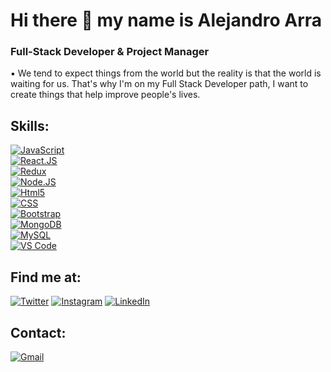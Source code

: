 # Hi there 👋 my name is Alejandro Arra 
### Full-Stack Developer & Project Manager

▪️ We tend to expect things from the world but the reality is that the world is waiting for us. That's why I'm on my Full Stack Developer path, I want to create things that help improve people's lives.

## Skills:

[![JavaScript](https://img.shields.io/badge/JavaScript-F7DF1E?style=for-the-badge&logo=javascript&logoColor=black)]()
<br>
[![React.JS](https://img.shields.io/badge/React-20232A?style=for-the-badge&logo=react&logoColor=61DAFB)]()
<br>
[![Redux](https://img.shields.io/badge/Redux-593D88?style=for-the-badge&logo=redux&logoColor=white)]()
<br>
[![Node.JS](https://img.shields.io/badge/Node.JS-339933?style=for-the-badge&logo=node.js&logoColor=white&labelColor=101010)]()
<br>
[![Html5](https://img.shields.io/badge/HTML5-E34F26?style=for-the-badge&logo=html5&logoColor=white)]()
<br>
[![CSS](https://img.shields.io/badge/CSS-239120?&style=for-the-badge&logo=css3&logoColor=white)]()
<br>
[![Bootstrap](https://img.shields.io/badge/Bootstrap-563D7C?style=for-the-badge&logo=bootstrap&logoColor=white)]()
<br>
[![MongoDB](https://img.shields.io/badge/MongoDB-47A248?style=for-the-badge&logo=mongodb&logoColor=white&labelColor=101010)]()
<br>
[![MySQL](https://img.shields.io/badge/MySQL-4479A1?style=for-the-badge&logo=mysql&logoColor=white&labelColor=101010)]()
<br>
[![VS Code](https://img.shields.io/badge/Visual_Studio_Code-0078D4?style=for-the-badge&logo=visual%20studio%20code&logoColor=white)]()


## Find me at:
[![Twitter](https://img.shields.io/badge/Twitter-@_alearra-1DA1F2?style=for-the-badge&logo=twitter&logoColor=white&labelColor=101010)](https://twitter.com/_alearra)
[![Instagram](https://img.shields.io/badge/Instagram-@alejandroarra-E4405F?style=for-the-badge&logo=instagram&logoColor=white&labelColor=101010)](https://instagram.com/alejandroarra)
[![LinkedIn](https://img.shields.io/badge/LinkedIn-Alejandro_Arra-0077B5?style=for-the-badge&logo=linkedin&logoColor=white&labelColor=101010)](https://www.linkedin.com/in/alejandro-arra-92b305242/)

## Contact:

[![Gmail](https://img.shields.io/badge/Gmail-D14836?style=for-the-badge&logo=gmail&logoColor=white)]()



<!--
**alearra/alearra** is a ✨ _special_ ✨ repository because its `README.md` (this file) appears on your GitHub profile.

Here are some ideas to get you started:

- 🔭 I’m currently working on ...
- 🌱 I’m currently learning ...
- 👯 I’m looking to collaborate on ...
- 🤔 I’m looking for help with ...
- 💬 Ask me about ...
- 📫 How to reach me: ...
- 😄 Pronouns: ...
- ⚡ Fun fact: ...
-->
